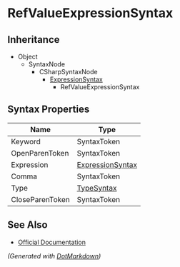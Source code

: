 # RefValueExpressionSyntax

## Inheritance

* Object
  * SyntaxNode
    * CSharpSyntaxNode
      * [ExpressionSyntax](ExpressionSyntax.md)
        * RefValueExpressionSyntax

## Syntax Properties

| Name            | Type                                    |
| --------------- | --------------------------------------- |
| Keyword         | SyntaxToken                             |
| OpenParenToken  | SyntaxToken                             |
| Expression      | [ExpressionSyntax](ExpressionSyntax.md) |
| Comma           | SyntaxToken                             |
| Type            | [TypeSyntax](TypeSyntax.md)             |
| CloseParenToken | SyntaxToken                             |

## See Also

* [Official Documentation](https://docs.microsoft.com/en-us/dotnet/api/microsoft.codeanalysis.csharp.syntax.refvalueexpressionsyntax)


*\(Generated with [DotMarkdown](http://github.com/JosefPihrt/DotMarkdown)\)*